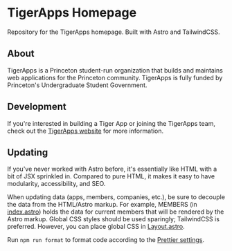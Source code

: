 # TigerApps Homepage

Repository for the TigerApps homepage. Built with Astro and TailwindCSS.

## About

TigerApps is a Princeton student-run organization that builds and maintains web applications for the Princeton community. TigerApps is fully funded by Princeton's Undergraduate Student Government.

## Development

If you're interested in building a Tiger App or joining the TigerApps team, check out the [TigerApps website](https://tigerapps.org) for more information.

## Updating

If you've never worked with Astro before, it's essentially like HTML with a bit of JSX sprinkled in. Compared to pure HTML, it makes it easy to have modularity, accessibility, and SEO. 

When updating data (apps, members, companies, etc.), be sure to decouple the data from the HTML/Astro markup. For example, MEMBERS (in [index.astro](./src/pages/index.astro)) holds the data for current members that will be rendered by the Astro markup. Global CSS styles should be used sparingly; TailwindCSS is preferred. However, you can place global CSS in [Layout.astro](./src/layouts/Layout.astro).

Run `npm run format` to format code according to the [Prettier settings](./.prettierrc).
